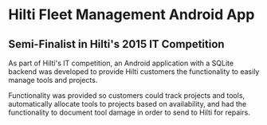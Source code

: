 # Hilti Fleet Management Android App
## Semi-Finalist in Hilti's 2015 IT Competition

As part of Hilti's IT competition, an Android application with a SQLite backend was developed to provide Hilti customers the functionality to easily manage tools and projects.  

Functionality was provided so customers could track projects and tools, automatically allocate tools to projects based on availability, and had the functionality to document tool damage in order to send to Hilti for repairs.
